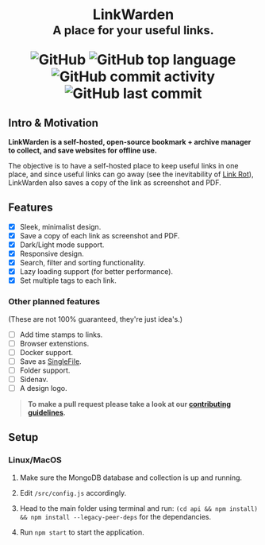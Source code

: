 <div align="center">
<h1>
LinkWarden
<br/>
<sub>A place for your useful links.</sub>
        
![GitHub](https://img.shields.io/github/license/daniel31x13/link-warden?style=flat-square)  ![GitHub top language](https://img.shields.io/github/languages/top/daniel31x13/link-warden?style=flat-square) ![GitHub commit activity](https://img.shields.io/github/commit-activity/m/daniel31x13/link-warden?style=flat-square) ![GitHub last commit](https://img.shields.io/github/last-commit/daniel31x13/link-warden?style=flat-square)
</h1>

</div>

## Intro & Motivation
**LinkWarden is a self-hosted, open-source bookmark + archive manager to collect, and save websites for offline use.**

The objective is to have a self-hosted place to keep useful links in one place, and since useful links can go away (see the inevitability of [Link Rot](https://www.howtogeek.com/786227/what-is-link-rot-and-how-does-it-threaten-the-web/)), LinkWarden also saves a copy of the link as screenshot and PDF.

## Features
- [x] Sleek, minimalist design.
- [x] Save a copy of each link as screenshot and PDF.
- [x] Dark/Light mode support.
- [x] Responsive design.
- [x] Search, filter and sorting functionality.
- [x] Lazy loading support (for better performance).
- [x] Set multiple tags to each link.

### Other planned features
(These are not 100% guaranteed, they're just idea's.)
- [ ] Add time stamps to links.
- [ ] Browser extenstions.
- [ ] Docker support.
- [ ] Save as [SingleFile](https://github.com/gildas-lormeau/SingleFile).
- [ ] Folder support.
- [ ] Sidenav.
- [ ] A design logo.

> **To make a pull request please take a look at our [contributing guidelines](.github/CONTRIBUTING.md).**

## Setup
### Linux/MacOS
1. Make sure the MongoDB database and collection is up and running.

2. Edit `/src/config.js` accordingly.

3. Head to the main folder using terminal and run: `(cd api && npm install) && npm install --legacy-peer-deps` for the dependancies.

4. Run `npm start` to start the application.
